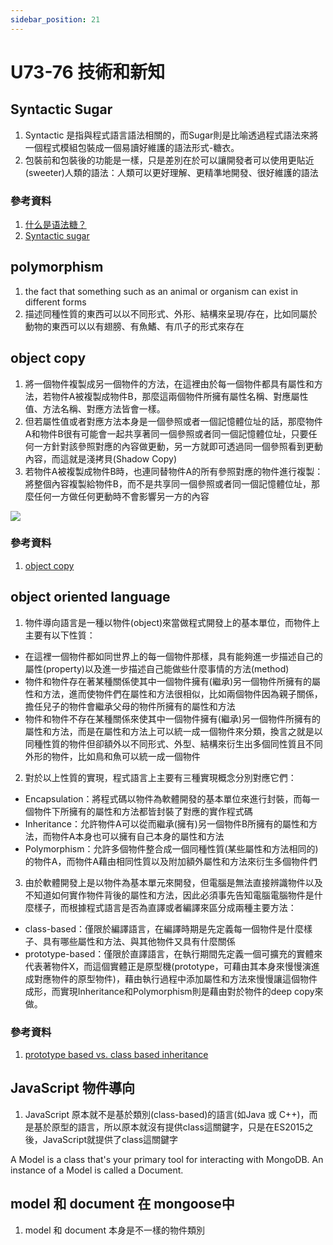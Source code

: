 ```yaml
---
sidebar_position: 21
---
```



# U73-76 技術和新知

## Syntactic Sugar
1. Syntactic 是指與程式語言語法相關的，而Sugar則是比喻透過程式語法來將一個程式模組包裝成一個易讀好維護的語法形式-糖衣。
2. 包裝前和包裝後的功能是一樣，只是差別在於可以讓開發者可以使用更貼近(sweeter)人類的語法：人類可以更好理解、更精準地開發、很好維護的語法
### 參考資料
1. [什么是语法糖？](https://www.zhihu.com/question/20651624)
2. [Syntactic sugar](https://en.wikipedia.org/wiki/Syntactic_sugar)

## polymorphism
1. the fact that something such as an animal or organism can exist in different forms
2. 描述同種性質的東西可以以不同形式、外形、結構來呈現/存在，比如同屬於動物的東西可以以有翅膀、有魚鰭、有爪子的形式來存在


## object copy
1. 將一個物件複製成另一個物件的方法，在這裡由於每一個物件都具有屬性和方法，若物件A被複製成物件B，那麼這兩個物件所擁有屬性名稱、對應屬性值、方法名稱、對應方法皆會一樣。
2. 但若屬性值或者對應方法本身是一個參照或者一個記憶體位址的話，那麼物件A和物件B很有可能會一起共享著同一個參照或者同一個記憶體位址，只要任何一方針對該參照對應的內容做更動，另一方就即可透過同一個參照看到更動內容，而這就是淺拷貝(Shadow Copy)
3. 若物件A被複製成物件B時，也連同替物件A的所有參照對應的物件進行複製：將整個內容複製給物件B，而不是共享同一個參照或者同一個記憶體位址，那麼任何一方做任何更動時不會影響另一方的內容

![](https://res.cloudinary.com/dqfxgtyoi/image/upload/v1637855634/blog/SE/deep_copy_whhuov.png)

### 參考資料
1. [object copy](https://en.wikipedia.org/wiki/Object_copying#Shallow_copy)

## object oriented language
1. 物件導向語言是一種以物件(object)來當做程式開發上的基本單位，而物件上主要有以下性質：
  - 在這裡一個物件都如同世界上的每一個物件那樣，具有能夠進一步描述自己的屬性(property)以及進一步描述自己能做些什麼事情的方法(method)
  - 物件和物件存在著某種關係使其中一個物件擁有(繼承)另一個物件所擁有的屬性和方法，進而使物件們在屬性和方法很相似，比如兩個物件因為親子關係，擔任兒子的物件會繼承父母的物件所擁有的屬性和方法
  - 物件和物件不存在某種關係來使其中一個物件擁有(繼承)另一個物件所擁有的屬性和方法，而是在屬性和方法上可以統一成一個物件來分類，換言之就是以同種性質的物件但卻額外以不同形式、外型、結構來衍生出多個同性質且不同外形的物件，比如鳥和魚可以統一成一個物件

2. 對於以上性質的實現，程式語言上主要有三種實現概念分別對應它們：
  - Encapsulation：將程式碼以物件為軟體開發的基本單位來進行封裝，而每一個物件下所擁有的屬性和方法都皆封裝了對應的實作程式碼
  - Inheritance：允許物件A可以從而繼承(擁有)另一個物件B所擁有的屬性和方法，而物件A本身也可以擁有自己本身的屬性和方法
  - Polymorphism：允許多個物件整合成一個同種性質(某些屬性和方法相同的)的物件A，而物件A藉由相同性質以及附加額外屬性和方法來衍生多個物件們
3. 由於軟體開發上是以物件為基本單元來開發，但電腦是無法直接辨識物件以及不知道如何實作物件背後的屬性和方法，因此必須事先告知電腦電腦物件是什麼樣子，而根據程式語言是否為直譯或者編譯來區分成兩種主要方法：
  - class-based：僅限於編譯語言，在編譯時期是先定義每一個物件是什麼樣子、具有哪些屬性和方法、與其他物件又具有什麼關係
  - prototype-based：僅限於直譯語言，在執行期間先定義一個可擴充的實體來代表著物件X，而這個實體正是原型機(prototype，可藉由其本身來慢慢演進成對應物件的原型物件)，藉由執行過程中添加屬性和方法來慢慢讓這個物件成形，而實現Inheritance和Polymorphism則是藉由對於物件的deep copy來做。

### 參考資料
1. [prototype based vs. class based inheritance](https://stackoverflow.com/questions/816071/prototype-based-vs-class-based-inheritance)



## JavaScript 物件導向
1. JavaScript 原本就不是基於類別(class-based)的語言(如Java 或 C++)，而是基於原型的語言，所以原本就沒有提供class這關鍵字，只是在ES2015之後，JavaScript就提供了class這關鍵字


A Model is a class that's your primary tool for interacting with MongoDB. An instance of a Model is called a Document.



## model 和 document 在 mongoose中
1. model 和 document 本身是不一樣的物件類別